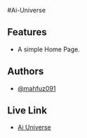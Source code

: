 #Ai-Universe

## Features

 - A simple Home Page.
 



## Authors

- [@mahfuz091](https://github.com/mahfuz091)

## Live Link

- [Ai Universe](https://tangerine-salmiakki-7e0faa.netlify.app/)